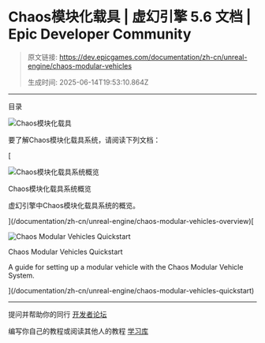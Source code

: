 # Chaos模块化载具 | 虚幻引擎 5.6 文档 | Epic Developer Community

> 原文链接: https://dev.epicgames.com/documentation/zh-cn/unreal-engine/chaos-modular-vehicles
> 
> 生成时间: 2025-06-14T19:53:10.864Z

---

目录

![Chaos模块化载具](https://dev.epicgames.com/community/api/documentation/image/3c748e65-a071-4192-9750-b1679730fbea?resizing_type=fill&width=1920&height=335)

要了解Chaos模块化载具系统，请阅读下列文档：

[

![Chaos模块化载具系统概览](https://d1iv7db44yhgxn.cloudfront.net/documentation/images/bcd4d0b8-2e05-412c-8c0a-c1bf86366e83/modular-vehicles-topic.png)

Chaos模块化载具系统概览

虚幻引擎中Chaos模块化载具系统的概览。





](/documentation/zh-cn/unreal-engine/chaos-modular-vehicles-overview)[

![Chaos Modular Vehicles Quickstart](https://d1iv7db44yhgxn.cloudfront.net/documentation/images/764d32b2-2488-4093-9417-4d83c8db67b8/modular-vehicles-topic.png)

Chaos Modular Vehicles Quickstart

A guide for setting up a modular vehicle with the Chaos Modular Vehicle System.





](/documentation/zh-cn/unreal-engine/chaos-modular-vehicles-quickstart)

* * *

提问并帮助你的同行 [开发者论坛](https://forums.unrealengine.com/categories?tag=unreal-engine)

编写你自己的教程或阅读其他人的教程 [学习库](https://dev.epicgames.com/community/unreal-engine/learning)